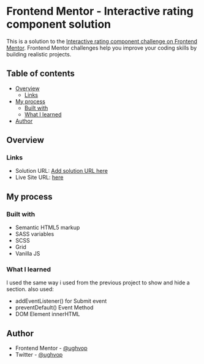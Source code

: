 # Frontend Mentor - Interactive rating component solution

This is a solution to the [Interactive rating component challenge on Frontend Mentor](https://www.frontendmentor.io/challenges/interactive-rating-component-koxpeBUmI). Frontend Mentor challenges help you improve your coding skills by building realistic projects.

## Table of contents

- [Overview](#overview)
  - [Links](#links)
- [My process](#my-process)
  - [Built with](#built-with)
  - [What I learned](#what-i-learned)
- [Author](#author)

## Overview

### Links

- Solution URL: [Add solution URL here](https://your-solution-url.com)
- Live Site URL: [here](https://ughvop.github.io/interactive-rating-component/)

## My process

### Built with

- Semantic HTML5 markup
- SASS variables
- SCSS
- Grid
- Vanilla JS

### What I learned

I used the same way i used from the previous project to show and hide a section. also used:

- addEventListener() for Submit event
- preventDefault() Event Method
- DOM Element innerHTML

## Author

- Frontend Mentor - [@ughvop](https://www.frontendmentor.io/profile/ughvop)
- Twitter - [@ughvop](https://www.twitter.com/ughvop)
